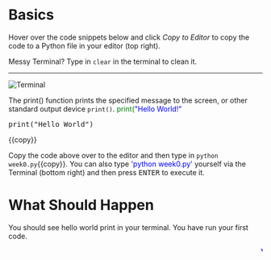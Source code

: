 # Basics
Hover over the code snippets below and click *Copy to Editor* to copy the code to a Python file in your editor (top right).

Messy Terminal? Type in `clear` in the terminal to clean it.

<hr>

![Terminal](./assets/HelloWorld.png)

The print() function prints the specified message to the screen, or other standard output device ```print()```. <span style="color:green">print(</span><span style="color:blue">"Hello World!"</span>

<pre class="file" data-filename="week0.py" data-target="replace">
print("Hello World") 
</pre> {{copy}}

Copy the code above over to the editor and then type in 
`python week0.py`{{copy}}. You can also type <span style="color:blue">'python week0.py'</span> yourself via the Terminal (bottom right) and then press <kbd>ENTER</kbd> to execute it.


# What Should Happen
You should see hello world print in your terminal. You have run your first code.

<marquee style='color: blue;'><b>Yay you've completed part 1!</b></marquee>
